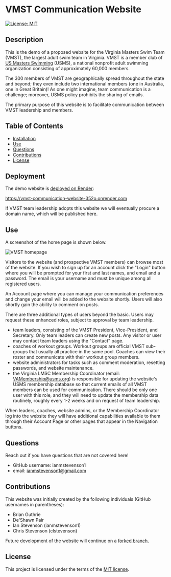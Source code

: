 # VMST Communication Website

[![License: MIT](https://img.shields.io/badge/License-MIT-yellow.svg)](https://opensource.org/licenses/MIT)

## Description
This is the demo of a proposed website for the Virginia Masters Swim Team (VMST), the largest adult swim team in Virginia. VMST is a member club of [US Masters Swimming](https://www.usms.org) (USMS), a national nonprofit adult swimming organization consisting of approximately 60,000 members.

The 300 members of VMST are geographically spread throughout the state and beyond; they even include two international members (one in Australia, one in Great Britain)! As one might imagine, team communication is a challenge; moreover, USMS policy prohibits the sharing of emails.

The primary purpose of this website is to facilitate communication between VMST leadership and members.

## Table of Contents
- [Installation](#installation)
- [Use](#use)
- [Questions](#questions)
- [Contributions](#contributions)
- [License](#license)

## Deployment
The demo website is [deployed on Render](https://vmst-communication-website-352o.onrender.com):

<https://vmst-communication-website-352o.onrender.com>

If VMST team leadership adopts this website we will eventually procure a domain name, which will be published here.

## Use
A screenshot of the home page is shown below.

![VMST homepage](VMST_Website_ScreenShot.png)

Visitors to the website (and prospective VMST members) can browse most of the website. If you wish to sign up for an account click the "Login" button where you will be prompted for your first and last names, and email and a password. The email is your username and must be unique among all registered users.

An Account page where you can manage your communication preferences and change your email will be added to the website shortly. Users will also shortly gain the ability to comment on posts.

There are three additional types of users beyond the basic. Users may request these enhanced roles, subject to approval by team leadership.

- team leaders, consisting of the VMST President, Vice-President, and Secretary. Only team leaders can create new posts. Any visitor or user may contact team leaders using the "Contact" page.
- coaches of workout groups. Workout groups are official VMST sub-groups that usually all practice in the same pool. Coaches can view their roster and communicate with their workout group members.
- website administrators for tasks such as comment moderation, resetting passwords, and website maintenance.
- the Virginia LMSC Membership Coordinator (email: VAMembership@usms.org) is responsible for updating the website's USMS membership database so that current emails of all VMST members can be used for communication. There should be only one user with this role, and they will need to update the membership data routinely, roughly every 1-2 weeks and on request of team leadership.

When leaders, coaches, website admins, or the Membership Coordinator log into the website they will have additional capabilities available to them through their Account Page or other pages that appear in the Navigation buttons.

## Questions
Reach out if you have questions that are not covered here!

- GitHub username: ianmstevenson1
- email: ianmstevenson1@gmail.com

## Contributions
This website was initially created by the following individuals (GitHub usernames in parentheses):

- Brian Guthrie
- De'Shawn Pair
- Ian Stevenson (ianmstevenson1)
- Chris Stevenson (clstevenson)

Future development of the website will continue on a [forked branch.](https://github.com/clstevenson/VMST-Communication-Website)

## License
This project is licensed under the terms of the [MIT license](https://opensource.org/licenses/MIT).
